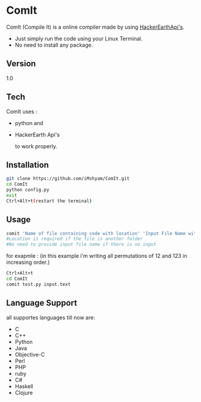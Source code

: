 ComIt
=========

ComIt (Compile It) is a online compiler made by using [HackerEarthApi's].

  - Just simply run the code using your Linux Terminal.
  - No need to install any package.



Version
----

1.0

Tech
-----------

ComIt uses :

* python and
* HackerEarth Api's

    to work properly.

Installation
--------------

```sh
git clone https://github.com/iMshyam/ComIt.git
cd ComIt
python config.py
exit
Ctrl+Alt+t(restart the terminal)
```


Usage
----

```sh
comit 'Name of file containing code with location' 'Input File Name with location'
#Location is required if the file is another folder
#No need to provide input file name if there is no input
```
for exapmle :
(in this example i'm writing all permutations of 12 and 123 in increasing order.) 
```sh
Ctrl+Alt+t
cd ComIt
comit test.py input.text
```
Language Support
------
all supportes languages till now are:

* C
* C++
* Python
* Java 
* Objective-C 
* Perl 
* PHP 
* ruby
* C#
* Haskell 
* Clojure



[HackerEarthApi's]:http://developer.hackerearth.com/
